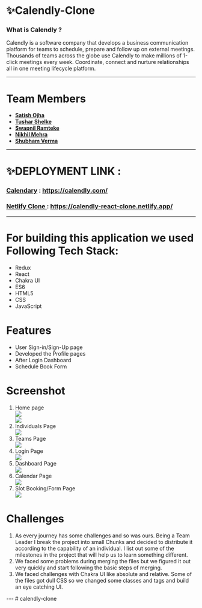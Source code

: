 # ✨Calendly-Clone


### What is Calendly ?
<p>Calendly is a software company that develops a business communication platform for teams to schedule, 
prepare and follow up on external meetings. Thousands of teams across the globe use Calendly to make millions of 1-click meetings every week. 
Coordinate, connect and nurture relationships all in one meeting lifecycle platform.</p>

---

# Team Members


- **[Satish Ojha](https://github.com/satishkumarojha)**
- **[Tushar Shelke](https://github.com/tushar07-dev)**
- **[Swapnil Ramteke](https://github.com/swapnilpreet)**
- **[Nikhil Mehra](https://github.com/NikhilMehara)**
- **[Shubham Verma](https://github.com/S-hub1996)**

---
# ✨DEPLOYMENT LINK :


### **[Calendary](https://calendly.com/)** : https://calendly.com/

### **[Netlify Clone ](https://calendly-react-clone.netlify.app/)** : https://calendly-react-clone.netlify.app/
---

# For building this application we used Following Tech Stack:
<ul>
<li>Redux</li>
<li>React</li>
<li>Chakra UI</li>
<li>ES6</li>
<li>HTML5</li>
<li>CSS</li>
<li>JavaScript</li>
</ul>


# Features
<ul>
<li>User Sign-in/Sign-Up page </li>
<li>Developed the Profile pages</li>
<li>After Login Dashboard</li>
<li>Schedule Book Form</li>
</ul>


# Screenshot 
<ol>
<li>Home page</li>

<div margin="auto" justifyContent="center" ><img src="https://miro.medium.com/max/1400/1*IUatridiWeCR-zH7FxfBFw.jpeg"/></div>
<div margin="auto" justifyContent="center"><img src="https://miro.medium.com/max/1400/1*uED1pZ2ZHbnL_TNxVWaB5Q.png"/></div>

<li>Individuals Page</li>

<div margin="auto" justifyContent="center"><img src="https://miro.medium.com/max/1400/1*JznL0ryYkEb7hIBo_uykJg.png"/></div>

<li>Teams Page</li>

<div margin="auto" justifyContent="center"><img src="https://miro.medium.com/max/1400/1*eioMDOB1sXj70cfLKHiNnA.png"/></div>

<li>Login Page</li>

<div margin="auto" justifyContent="center"><img src="https://miro.medium.com/max/1400/1*LZQgCRbcbZqL7S0U5v3paw.jpeg"/></div>

<li>Dashboard Page</li>

<div margin="auto" justifyContent="center"><img src="https://miro.medium.com/max/1400/1*8p1IxCplXPQw5HonAYKEhQ.jpeg"/></div>

<li>Calendar Page</li>

<div margin="auto" justifyContent="center"><img src="https://miro.medium.com/max/1400/1*0slyoDWIiI_GyXvKuIxj8g.jpeg"/></div>

<li>Slot Booking/Form Page</li>

<div margin="auto" justifyContent="center"><img src="https://miro.medium.com/max/1400/1*pV3o8bw1Z6IYiJkz8xNj5Q.jpeg"/></div>

</ol>


# Challenges
<ol>
<li>As every journey has some challenges and so was ours. Being a Team Leader I break the project into small Chunks and decided to distribute it according to the capability of an individual.
I list out some of the milestones in the project that will help us to learn something different.</li>
<li>We faced some problems during merging the files but we figured it out very quickly and start following the basic steps of merging.</li>
<li>We faced challenges with Chakra UI like absolute and relative. Some of the files got dull CSS so we changed some classes and tags and build an eye catching UI.</li>
</ol>
---
# calendly-clone
